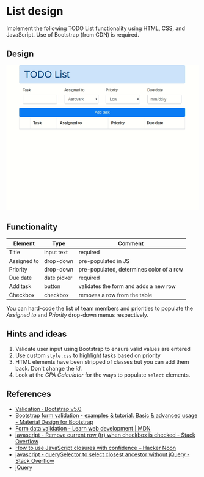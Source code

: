 # List design

Implement the following TODO List functionality using HTML, CSS, and JavaScript. Use of Bootstrap (from CDN) is required.

## Design

![TODO List](todo_list_demo.gif)

## Functionality

| Element     | Type        | Comment                                  |
| ----------- | ----------- | ---------------------------------------- |
| Title       | input text  | required                                 |
| Assigned to | drop-down   | pre-populated in JS                      |
| Priority    | drop-down   | pre-populated, determines color of a row |
| Due date    | date picker | required                                 |
| Add task    | button      | validates the form and adds a new row    |
| Checkbox    | checkbox    | removes a row from the table             |

You can hard-code the list of team members and priorities to populate the *Assigned to* and *Priority* drop-down menus respectively.

## Hints and ideas

1. Validate user input using Bootstrap to ensure valid values are entered
2. Use custom `style.css` to highlight tasks based on priority
3. HTML elements have been stripped of classes but you can add them back. Don't change the _id_.
4. Look at the _GPA Calculator_ for the ways to populate `select` elements.

## References

- [Validation · Bootstrap v5.0](https://getbootstrap.com/docs/5.0/forms/validation/)
- [Bootstrap form validation - examples & tutorial. Basic & advanced usage - Material Design for Bootstrap](https://mdbootstrap.com/docs/jquery/forms/validation/)
- [Form data validation - Learn web development | MDN](https://developer.mozilla.org/en-US/docs/Learn/HTML/Forms/Form_validation)
- [javascript - Remove current row (tr) when checkbox is checked - Stack Overflow](https://stackoverflow.com/questions/26512386/remove-current-row-tr-when-checkbox-is-checked)
- [How to use JavaScript closures with confidence – Hacker Noon](https://hackernoon.com/how-to-use-javascript-closures-with-confidence-85cd1f841a6b)
- [javascript - querySelector to select closest ancestor without jQuery - Stack Overflow](https://stackoverflow.com/questions/50085510/queryselector-to-select-closest-ancestor-without-jquery)
- [jQuery](https://jquery.com/)
